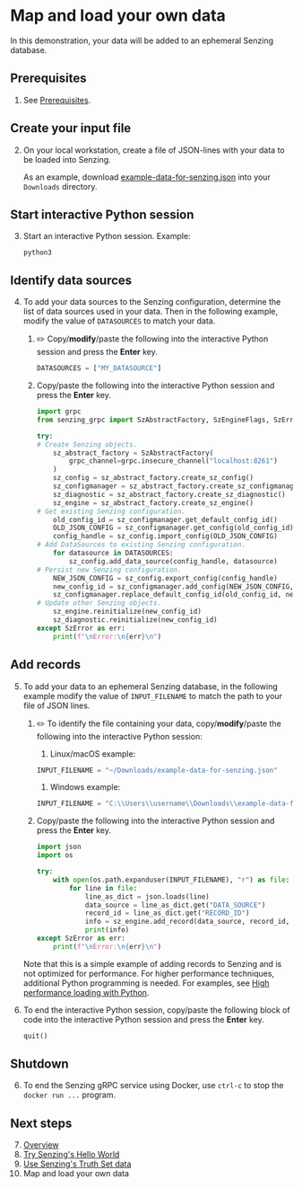 # Map and load your own data

In this demonstration, your data will be added to an ephemeral Senzing database.

## Prerequisites

1. See [Prerequisites].

## Create your input file

2. On your local workstation, create a file of JSON-lines with your data to be loaded into Senzing.

   As an example, download [example-data-for-senzing.json] into your `Downloads` directory.

## Start interactive Python session

3. Start an interactive Python session.
   Example:

    ```console
    python3

    ```

## Identify data sources

4. To add your data sources to the Senzing configuration,
   determine the list of data sources used in your data.
   Then in the following example, modify the value of `DATASOURCES` to match your data.

    1. :pencil2:
       Copy/**modify**/paste the following into the interactive Python session
       and press the **Enter** key.

        ```python
        DATASOURCES = ["MY_DATASOURCE"]

        ```

    1. Copy/paste the following into the interactive Python session
       and press the **Enter** key.

        ```python
        import grpc
        from senzing_grpc import SzAbstractFactory, SzEngineFlags, SzError

        try:
        # Create Senzing objects.
            sz_abstract_factory = SzAbstractFactory(
                grpc_channel=grpc.insecure_channel("localhost:8261")
            )
            sz_config = sz_abstract_factory.create_sz_config()
            sz_configmanager = sz_abstract_factory.create_sz_configmanager()
            sz_diagnostic = sz_abstract_factory.create_sz_diagnostic()
            sz_engine = sz_abstract_factory.create_sz_engine()
        # Get existing Senzing configuration.
            old_config_id = sz_configmanager.get_default_config_id()
            OLD_JSON_CONFIG = sz_configmanager.get_config(old_config_id)
            config_handle = sz_config.import_config(OLD_JSON_CONFIG)
        # Add DataSources to existing Senzing configuration.
            for datasource in DATASOURCES:
                sz_config.add_data_source(config_handle, datasource)
        # Persist new Senzing configuration.
            NEW_JSON_CONFIG = sz_config.export_config(config_handle)
            new_config_id = sz_configmanager.add_config(NEW_JSON_CONFIG, "Add My datasources")
            sz_configmanager.replace_default_config_id(old_config_id, new_config_id)
        # Update other Senzing objects.
            sz_engine.reinitialize(new_config_id)
            sz_diagnostic.reinitialize(new_config_id)
        except SzError as err:
            print(f"\nError:\n{err}\n")

        ```

## Add records

5. To add your data to an ephemeral Senzing database,
   in the following example modify the value of `INPUT_FILENAME` to match the path to your file of JSON lines.

    1. :pencil2:
       To identify the file containing your data,
       copy/**modify**/paste the following into the interactive Python session:

       1. Linux/macOS example:

        ```python
        INPUT_FILENAME = "~/Downloads/example-data-for-senzing.json"

        ```

       1. Windows example:

        ```python
        INPUT_FILENAME = "C:\\Users\\username\\Downloads\\example-data-for-senzing.json"

        ```

    1. Copy/paste the following into the interactive Python session
       and press the **Enter** key.

        ```python
        import json
        import os

        try:
            with open(os.path.expanduser(INPUT_FILENAME), "r") as file:
                for line in file:
                    line_as_dict = json.loads(line)
                    data_source = line_as_dict.get("DATA_SOURCE")
                    record_id = line_as_dict.get("RECORD_ID")
                    info = sz_engine.add_record(data_source, record_id, line, SzEngineFlags.SZ_WITH_INFO)
                    print(info)
        except SzError as err:
            print(f"\nError:\n{err}\n")

        ```

   Note that this is a simple example of adding records to Senzing and is not optimized for performance.
   For higher performance techniques, additional Python programming is needed.
   For examples, see [High performance loading with Python].

1. To end the interactive Python session,
   copy/paste the following block of code into the interactive Python session
   and press the **Enter** key.

    ```python
    quit()

    ```

## Shutdown

6. To end the Senzing gRPC service using Docker,
   use `ctrl-c` to stop the `docker run ...` program.

## Next steps

7. [Overview]
1. [Try Senzing's Hello World]
1. [Use Senzing's Truth Set data]
1. Map and load your own data

[example-data-for-senzing.json]: https://raw.githubusercontent.com/senzing-garage/knowledge-base/main/proposals/quickstart-grpc/example-data-for-senzing.json
[High performance loading with Python]: #
[Overview]: README.md
[Prerequisites]: hello-world.md#prerequisites
[Try Senzing's Hello World]: hello-world.md
[Use Senzing's Truth Set data]: use-senzings-truth-set-data.md
